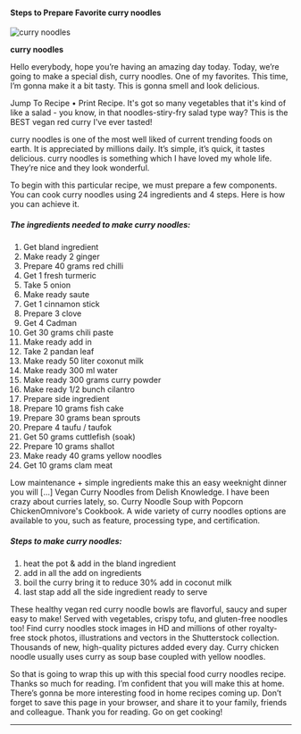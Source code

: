             

#### Steps to Prepare Favorite curry noodles

![curry noodles](https://img-global.cpcdn.com/recipes/47891150/751x532cq70/curry-noodles-recipe-main-photo.jpg)

**curry noodles**

Hello everybody, hope you’re having an amazing day today. Today, we’re going to make a special dish, curry noodles. One of my favorites. This time, I’m gonna make it a bit tasty. This is gonna smell and look delicious.

Jump To Recipe • Print Recipe. It's got so many vegetables that it's kind of like a salad - you know, in that noodles-stiry-fry salad type way? This is the BEST vegan red curry I've ever tasted!

curry noodles is one of the most well liked of current trending foods on earth. It is appreciated by millions daily. It’s simple, it’s quick, it tastes delicious. curry noodles is something which I have loved my whole life. They’re nice and they look wonderful.

To begin with this particular recipe, we must prepare a few components. You can cook curry noodles using 24 ingredients and 4 steps. Here is how you can achieve it.

##### The ingredients needed to make curry noodles:

1.  Get bland ingredient
2.  Make ready 2 ginger
3.  Prepare 40 grams red chilli
4.  Get 1 fresh turmeric
5.  Take 5 onion
6.  Make ready saute
7.  Get 1 cinnamon stick
8.  Prepare 3 clove
9.  Get 4 Cadman
10.  Get 30 grams chili paste
11.  Make ready add in
12.  Take 2 pandan leaf
13.  Make ready 50 liter coxonut milk
14.  Make ready 300 ml water
15.  Make ready 300 grams curry powder
16.  Make ready 1/2 bunch cilantro
17.  Prepare side ingredient
18.  Prepare 10 grams fish cake
19.  Prepare 30 grams bean sprouts
20.  Prepare 4 taufu / taufok
21.  Get 50 grams cuttlefish (soak)
22.  Prepare 10 grams shallot
23.  Make ready 40 grams yellow noodles
24.  Get 10 grams clam meat

Low maintenance + simple ingredients make this an easy weeknight dinner you will \[…\] Vegan Curry Noodles from Delish Knowledge. I have been crazy about curries lately, so. Curry Noodle Soup with Popcorn ChickenOmnivore's Cookbook. A wide variety of curry noodles options are available to you, such as feature, processing type, and certification.

##### Steps to make curry noodles:

1.  heat the pot & add in the bland ingredient
2.  add in all the add on ingredients
3.  boil the curry bring it to reduce 30% add in coconut milk
4.  last stap add all the side ingredient ready to serve

These healthy vegan red curry noodle bowls are flavorful, saucy and super easy to make! Served with vegetables, crispy tofu, and gluten-free noodles too! Find curry noodles stock images in HD and millions of other royalty-free stock photos, illustrations and vectors in the Shutterstock collection. Thousands of new, high-quality pictures added every day. Curry chicken noodle usually uses curry as soup base coupled with yellow noodles.

So that is going to wrap this up with this special food curry noodles recipe. Thanks so much for reading. I’m confident that you will make this at home. There’s gonna be more interesting food in home recipes coming up. Don’t forget to save this page in your browser, and share it to your family, friends and colleague. Thank you for reading. Go on get cooking!

* * *